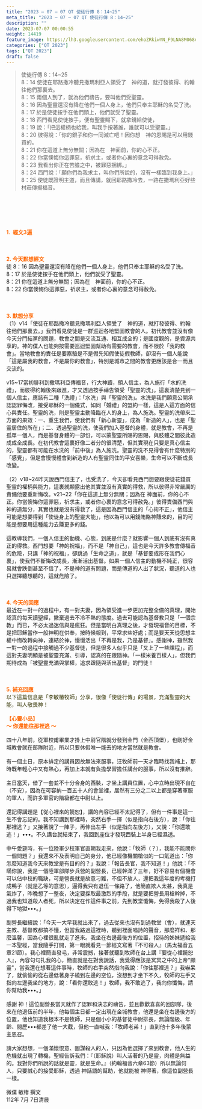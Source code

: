```yaml
---
title: "2023 – 07 – 07 QT 使徒行傳 8：14~25"
meta_title: "2023 – 07 – 07 QT 使徒行傳 8：14~25"
description: ""
date: 2023-07-07 00:00:55
weight: 14419
feature_image: https://lh3.googleusercontent.com/ehoZRkiwYN_F9LNA8M068AYxt73EavCZno-PD1cJRuf5BbSkQVUWr3gNEbt5kSs28Pb_Elg17kSrtf9ybWvojWoMV6I4tPM3vGRGDq6GkKkPdL2Gut4QAIw4-uykKUAtNiKgQKntvsU=w800
categories: ["QT 2023"]
tags: ["QT 2023"]
draft: false
---
```


<blockquote>使徒行傳 8：14~25<br />
8：14 使徒在耶路撒冷聽見撒瑪利亞人領受了　神的道，就打發彼得、約翰往他們那裏去。<br />
8：15 兩個人到了，就為他們禱告，要叫他們受聖靈。<br />
8：16 因為聖靈還沒有降在他們一個人身上，他們只奉主耶穌的名受了洗。<br />
8：17 於是使徒按手在他們頭上，他們就受了聖靈。<br />
8：18 西門看見使徒按手，便有聖靈賜下，就拿錢給使徒，<br />
8：19 說：「把這權柄也給我，叫我手按著誰，誰就可以受聖靈。」<br />
8：20 彼得說：「你的銀子和你一同滅亡吧！因你想　神的恩賜是可以用錢買的。<br />
8：21 你在這道上無分無關；因為在　神面前，你的心不正。<br />
8：22 你當懊悔你這罪惡，祈求主，或者你心裏的意念可得赦免。<br />
8：23 我看出你正在苦膽之中，被罪惡捆綁。」<br />
8：24 西門說：「願你們為我求主，叫你們所說的，沒有一樣臨到我身上。」<br />
8：25 使徒既證明主道，而且傳講，就回耶路撒冷去，一路在撒瑪利亞好些村莊傳揚福音。</blockquote><br />
&nbsp;<br />
<br />
&nbsp;<br />
<br />
<span style="color: #ff6600;"><strong>1.  經文3遍</strong></span><br />
<br />
&nbsp;<br />
<br />
<span style="color: #ff6600;"><strong>2. 今天默想經文<br />
</strong></span>徒 8：16 因為聖靈還沒有降在他們一個人身上，他們只奉主耶穌的名受了洗。<br />
8：17 於是使徒按手在他們頭上，他們就受了聖靈。<br />
8：21 你在這道上無分無關；因為在　神面前，你的心不正。<br />
8：22 你當懊悔你這罪惡，祈求主，或者你心裏的意念可得赦免。<br />
<br />
&nbsp;<br />
<br />
<strong><span style="color: #ff6600;">3. 默想分享<br />
</span></strong>（1）v14「使徒在耶路撒冷聽見撒瑪利亞人領受了　神的道，就打發彼得、約翰往他們那裏去。」我們看見使徒是一群巡迴各地堅固教會的人。初代教會並沒有像今天分門結黨的問題，教會之間是交流互通、相互成全的；是國度觀的，是資源共享的。神的僕人也能夠按需要巡迴堅固幫助有需要的教會，而不限於「我的教會」。當地教會的責任是要察驗是不是假先知假使徒假教師，卻沒有一個人能說「這是屬我的教會，不是屬你的教會」，特別是城市之間的教會更應該是合一而且交流的。<br />
<br />
v15~17當初腓利到撒瑪利亞傳福音，行大神蹟，領人信主，為人施行「水的洗禮」，而彼得約翰後來跟進，才又透過按手禱告領受「聖靈的洗」。這裏清楚見到一個人信主，應該有二種「洗禮」：「水洗」與「聖靈的洗」。水洗是我們願意公開承認認罪悔改，接受耶穌的一個儀式，如同「婚禮」的盟約一樣，這是人這方面的信心與責任。聖靈的洗，則是聖靈主動降臨在人的身上，為人施洗。聖靈的洗帶來二方面的果效：一、重生我們，使我們有「新心新靈」，成為「新造的人」，也是「聖靈居住的所在」；二、透過聖靈的洗，使我們加入基督的身體，就是教會，不再是孤單一個人，而是基督身體的一部份，可以蒙聖靈所賜的恩賜，與肢體之間彼此造成成全成長。在初代教會這裏好像二者分的很清楚，但其實現在只要是真心信主的，聖靈都有可能在水洗的「前中後」為人施洗。聖靈的洗不見得會有什麼特別的「感覺」，但是會慢慢體會到新造的人有聖靈同住的平安喜樂，生命可以不斷成長改變。<br />
<br />
（2）v18~24昨天說西門信主了，也受洗了，今天卻看見西門想要跟使徒花錢買聖靈的權柄與能力，這裏就顯露出他其實並沒有真實的得救，所以彼得非常嚴厲的責備他要重新悔改。v21~22「你在這道上無分無關；因為在 神面前，你的心不正。你當懊悔你這罪惡，祈求主，或者你心裏的意念可得赦免。」彼得責備西門與神的道無分，其實也就是沒有得救了，這是因為西門信主的「心術不正」，他信主可能是想要得到「使徒身上的聖靈大能」，他以為可以用錢賄賂神賺來的，目的可能是想要用這種能力去賺更多的錢。<br />
<br />
這教導我們，一個人信主的動機、心態，到底是什麼？就影響一個人到底有沒有真正的得救。西門想要「神的祝福」，而不是「神自己」，這也是今天許多教會傳福音的危險，只講「神的祝福」，卻跳過「生命之道」，就是「基督要成形在我們心裏」，使我們不斷悔改成長，漸漸活出基督。如果一個人信主的動機不純正，很容易就會跌倒甚至不信了，不是神的道有問題，而是傳道的人出了狀況，聽道的人也只選擇聽想聽的，這就危險了。<br />
<br />
&nbsp;<br />
<br />
<strong style="font-size: inherit;"><span style="color: #ff6600;">4. 今天的回應<br />
</span></strong>最近在一對一的過程中，有一對夫妻，因為領受進一步更加完整全備的真理，開始認真的每天讀聖經，撇棄過去不冷不熱的態度。過去可能認為基督教只是「一個宗教」而已，不必太過迷信與是瘋狂。但是當明白真理之後，才發現福音的目標，不是把耶穌當作一般神明在供奉，按時候報到，平常求些好處；而是要天天從思想主權中悔改轉向神，連結於神，慢慢活出「不再是我，乃是基督」。感謝神，雖然我一對一的過程中接觸過不少基督徒，但是很多人似乎只是「又上了一些課程」，而這對夫妻明顯是被聖靈充滿、引導，認真的在跟隨神。「一樣米養百樣人」，但我們期待成為「被聖靈充滿與掌權，追求跟隨與活出基督」的門徒！<br />
<br />
&nbsp;<br />
<br />
<strong style="font-size: inherit;"><span style="color: #ff6600;">5. 補充回應<br />
</span></strong><span style="color: #ff6600;"><span style="color: #333300;">以下這篇信息是「李敏椿牧師」分享，很像「使徒行傳」的場景，充滿聖靈的大能，叫人敬畏神！</span></span><br />
<br />
<strong><span style="color: #ff6600;">【心靈小品】</span></strong><br />
<strong><span style="color: #ff6600;">～ 你還能往那裡逃 ～</span></strong><br />
<br />
四十八年前，從軍校甫畢業才掛上中尉官階就分發到金門（金西頂堡），也剛好金城教會就在部隊附近，所以只要休假唯一能去的地方當然就是教會。<br />
<br />
有一個主日，原本排定的講員因故無法來服事，汪牧師前一天才臨時找我補上，那時既年輕心中又有熱心，再加上本就有負擔學習擔任講台的服事，所以沒有推辭。<br />
<br />
主日當天，借了一套並不十分合身的西裝，才坐上講員位置，心中立時出現不自在（不安），因為在可容納一百五十人的會堂裡，居然有三分之二以上都是穿著軍服的軍人，而許多軍官的階級都在中尉以上。<br />
<br />
還記得講題是【從心裡來的饒恕】，講的內容已經不太記得了，但有一件事是這一生不會忘記的。我不知講到那裡時，突然右手一揮（似是指向右後方），說：「你往那裡逃？」又接著說了一陣子，再伸出左手（似是指向左後方），又說：「你還敢逃！」•••。不久講台就結束了，我回到座位才發現西裝上半身已經濕透。<br />
<br />
中午愛筵時，有一位陸軍少校軍官直朝我走來，他說：「牧師（？），我能不能問你一個問題？」我還來不及表明自己的身分，他已經像機關槍似的一口氣道出：「你怎麼知道我今天來教堂是有目的的？」我說：「報告長官，我不知道！」他說：「不瞞你說，我是一個陸軍部隊步兵營的副營長，已經幹滿了三年，好不容易有個機會可以佔中校的職缺，可是營長就是故意刁難，不但不放人，還把我這年度的考機打成鴨子（就是乙等的意思），逼得我只有退伍一條路了，他簡直欺人太甚，我真是氣炸了，昨晚想了一整夜，決定要採取最激烈的手段，就是要把營長用槍幹掉，不過我也知道殺人者死，所以決定在作這件事之前，先到教堂懺悔，免得我殺了人後得下地獄•••。」<br />
<br />
副營長繼續說：「今天一大早我就出來了，過去從來也沒有到過教堂（會），就連天主教、基督教都搞不懂，但當我路過這裡時，聽到裡面唱詩的聲音，那麼祥和、那麼溫馨，因為心裡很亂就走了進來。我坐在右邊最後方的位置，招待的姊妹遞給我一本聖經，當我隨手打開，第一眼就看見一節經文寫著『不可殺人』（馬太福音五章21節）。我心裡簡直發毛，非常震撼，接著就聽到牧師在台上講『要從心裡饒恕人』，內容句句扎我的心，簡直就是在對我說話，我覺得應該是冥冥之中的上帝"顯靈"，當我還在想著這件事時，牧師的右手突然指向我說：「你往那裡逃？」我嚇呆了，就偷偷的從右邊低著身子繞到左邊的空位，沒想到才坐下不久，牧師的左手又指向左邊我坐的地方，說：「看你還敢逃！」牧師，我不敢逃了，我向你懺悔，請你幫助我•••。」<br />
<br />
感謝 神！這位副營長當天就作了認罪和決志的禱告，並且歡歡喜喜的回部隊，後來在他退伍前的半年，他每個主日都一定出現在金城教會，他還是坐在右邊後方的位置，他也知道我根本不是牧師，只是個小小的基督徒中尉排長，無論階級、年齡、閱歷•••都差了他一大截，但他一直喊我：「牧師老弟！」直到他十多年後蒙主恩召。<br />
<br />
請大家想想，一個滿懷恨意、圖謀殺人的人，只因為他選擇了來到教會，他人生的危機就出現了轉機，聖經告訴我們：『（耶穌說）叫人活著的乃是靈，肉體是無益的。我對你們所說的話就是靈，就是生命。』（約翰福音六章63節）所以無論何人，只要誠心的接受耶穌，透過 神話語的幫助，他就能被 神得著，像這位副營長一樣。<br />
<br />
微僕 敏椿 撰文<br />
112年 7月 7日清晨<br />
<br />
&nbsp;<br />
<br />
<audio style="display: none;" controls="controls"></audio><br />
<br />
<audio style="display: none;" controls="controls"></audio><br />
<br />
<audio style="display: none;" controls="controls"></audio><br />
<br />
<audio style="display: none;" controls="controls"></audio><br />
<br />
<audio style="display: none;" controls="controls"></audio>
        